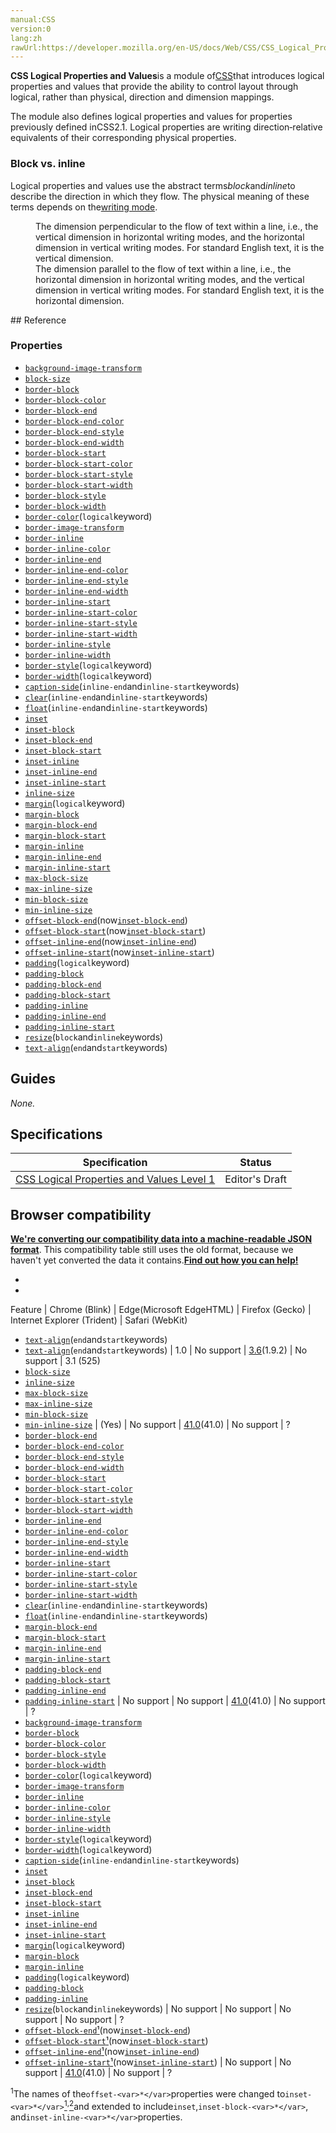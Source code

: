 ```yaml
---
manual:CSS
version:0
lang:zh
rawUrl:https://developer.mozilla.org/en-US/docs/Web/CSS/CSS_Logical_Properties#block-dimension
---
```






**CSS Logical Properties and Values**is a module of[<abbr>CSS</abbr>](%427 "")that introduces logical properties and values that provide the ability to control layout through logical, rather than physical, direction and dimension mappings.



The module also defines logical properties and values for properties previously defined in<abbr>CSS</abbr>2.1. Logical properties are writing direction‐relative equivalents of their corresponding physical properties.


### Block vs. inline<a name="Block_vs._inline"></a>


Logical properties and values use the abstract terms*block*and*inline*to describe the direction in which they flow. The physical meaning of these terms depends on the[writing mode](%37578 "").

<dl><dt id=''></dt><dd>The dimension perpendicular to the flow of text within a line, i.e., the vertical dimension in horizontal writing modes, and the horizontal dimension in vertical writing modes. For standard English text, it is the vertical dimension.</dd><dt id=''></dt><dd>The dimension parallel to the flow of text within a line, i.e., the horizontal dimension in horizontal writing modes, and the vertical dimension in vertical writing modes. For standard English text, it is the horizontal dimension.</dd></dl>
## Reference<a name="Reference"></a>

### Properties<a name="Properties"></a>

* [`background-image-transform`](%37579 "The documentation about this has not yet been written; please consider contributing!")<i></i>
* [`block-size`](%28771 "The block-size CSS property defines the horizontal or vertical size of an element's block, depending on its writing mode. It corresponds to either the width or the height property, depending on the value of writing-mode.")<i></i>
* [`border-block`](%37580 "The documentation about this has not yet been written; please consider contributing!")<i></i>
* [`border-block-color`](%37581 "The documentation about this has not yet been written; please consider contributing!")<i></i>
* [`border-block-end`](%28796 "The border-block-end CSS property is a shorthand property for setting the individual logical block-end border property values in a single place in the style sheet.")<i></i>
* [`border-block-end-color`](%28800 "The border-block-end-color CSS property defines the color of the logical block-end border of an element, which maps to a physical border color depending on the element's writing mode, directionality, and text orientation. It corresponds to the border-top-color, border-right-color, border-bottom-color, or border-left-color property depending on the values defined for writing-mode, direction, and text-orientation.")<i></i>
* [`border-block-end-style`](%28799 "The border-block-end-style CSS property defines the style of the logical block end border of an element, which maps to a physical border style depending on the element's writing mode, directionality, and text orientation. It corresponds to the border-top-style, border-right-style, border-bottom-style, or border-left-style property depending on the values defined for writing-mode, direction, and text-orientation.")<i></i>
* [`border-block-end-width`](%28798 "The border-block-end-width CSS property defines the width of the logical block-end border of an element, which maps to a physical border width depending on the element's writing mode, directionality, and text orientation. It corresponds to the border-top-width, border-right-width, border-bottom-width, or border-left-width property depending on the values defined for writing-mode, direction, and text-orientation.")<i></i>
* [`border-block-start`](%28807 "The border-block-start CSS property is a shorthand property for setting the individual logical block-start border property values in a single place in the style sheet.")<i></i>
* [`border-block-start-color`](%28832 "The border-block-start-color CSS property defines the color of the logical block-start border of an element, which maps to a physical border color depending on the element's writing mode, directionality, and text orientation. It corresponds to the border-top-color, border-right-color, border-bottom-color, or border-left-color property depending on the values defined for writing-mode, direction, and text-orientation.")<i></i>
* [`border-block-start-style`](%28842 "The border-block-start-style CSS property defines the style of the logical block start border of an element, which maps to a physical border style depending on the element's writing mode, directionality, and text orientation. It corresponds to the border-top-style, border-right-style, border-bottom-style, or border-left-style property depending on the values defined for writing-mode, direction, and text-orientation.")<i></i>
* [`border-block-start-width`](%28852 "The border-block-start-width CSS property defines the width of the logical block-start border of an element, which maps to a physical border width depending on the element's writing mode, directionality, and text orientation. It corresponds to the border-top-width, border-right-width, border-bottom-width, or border-left-width property depending on the values defined for writing-mode, direction, and text-orientation.")<i></i>
* [`border-block-style`](%37582 "The documentation about this has not yet been written; please consider contributing!")<i></i>
* [`border-block-width`](%37583 "The documentation about this has not yet been written; please consider contributing!")<i></i>
* [`border-color`](%28869 "The border-color CSS property is a shorthand property for setting the colors on all four sides of an element's border.")(`logical`<i></i>keyword)
* [`border-image-transform`](%37584 "The documentation about this has not yet been written; please consider contributing!")<i></i>
* [`border-inline`](%37585 "The documentation about this has not yet been written; please consider contributing!")<i></i>
* [`border-inline-color`](%37586 "The documentation about this has not yet been written; please consider contributing!")<i></i>
* [`border-inline-end`](%28809 "The border-inline-end CSS property is a shorthand property for setting the individual logical inline-end border property values in a single place in the style sheet.")<i></i>
* [`border-inline-end-color`](%28834 "The border-inline-end-color CSS property defines the color of the logical inline-end border of an element, which maps to a physical border color depending on the element's writing mode, directionality, and text orientation. It corresponds to the border-top-color, border-right-color, border-bottom-color, or border-left-color property depending on the values defined for writing-mode, direction, and text-orientation.")<i></i>
* [`border-inline-end-style`](%28844 "The border-inline-end-style CSS property defines the style of the logical inline end border of an element, which maps to a physical border style depending on the element's writing mode, directionality, and text orientation. It corresponds to the border-top-style, border-right-style, border-bottom-style, or border-left-style property depending on the values defined for writing-mode, direction, and text-orientation.")<i></i>
* [`border-inline-end-width`](%28854 "The border-inline-end-width CSS property defines the width of the logical inline-end border of an element, which maps to a physical border width depending on the element's writing mode, directionality, and text orientation. It corresponds to the border-top-width, border-right-width, border-bottom-width, or border-left-width property depending on the values defined for writing-mode, direction, and text-orientation.")<i></i>
* [`border-inline-start`](%28808 "The border-inline-start CSS property is a shorthand property for setting the individual logical inline-start border property values in a single place in the style sheet.")<i></i>
* [`border-inline-start-color`](%28833 "The border-inline-start-color CSS property defines the color of the logical inline start border of an element, which maps to a physical border color depending on the element's writing mode, directionality, and text orientation. It corresponds to the border-top-color, border-right-color, border-bottom-color, or border-left-color property depending on the values defined for writing-mode, direction, and text-orientation.")<i></i>
* [`border-inline-start-style`](%28843 "The border-inline-start-style CSS property defines the style of the logical inline start border of an element, which maps to a physical border style depending on the element's writing mode, directionality, and text orientation. It corresponds to the border-top-style, border-right-style, border-bottom-style, or border-left-style property depending on the values defined for writing-mode, direction, and text-orientation.")<i></i>
* [`border-inline-start-width`](%28853 "The border-inline-start-width CSS property defines the width of the logical inline-start border of an element, which maps to a physical border width depending on the element's writing mode, directionality, and text orientation. It corresponds to the border-top-width, border-right-width, border-bottom-width, or border-left-width property depending on the values defined for writing-mode, direction, and text-orientation.")<i></i>
* [`border-inline-style`](%37587 "The documentation about this has not yet been written; please consider contributing!")<i></i>
* [`border-inline-width`](%37588 "The documentation about this has not yet been written; please consider contributing!")<i></i>
* [`border-style`](%28815 "The border-style CSS property is a shorthand property that sets the line style for all four sides of an element's border.")(`logical`<i></i>keyword)
* [`border-width`](%28810 "The border-width CSS property is a shorthand property for setting the widths on all four sides of an element's border.")(`logical`<i></i>keyword)
* [`caption-side`](%36205 "The caption-side CSS property puts the content of a table's <caption> on the specified side. The values are relative to the writing-mode of the table.")(`inline-end`<i></i>and`inline-start`<i></i>keywords)
* [`clear`](%34636 "The clear CSS property specifies whether an element can be next to floating elements that precede it or must be moved down (cleared) below them. The clear property applies to both floating and non-floating elements.")(`inline-end`<i></i>and`inline-start`<i></i>keywords)
* [`float`](%32924 "The float CSS property specifies that an element should be placed along the left or right side of its container, allowing text and inline elements to wrap around it. The element is removed from the normal flow of the web page, though still remaining a part of the flow (in contrast to absolute positioning).")(`inline-end`<i></i>and`inline-start`<i></i>keywords)
* [`inset`](%37589 "The documentation about this has not yet been written; please consider contributing!")<i></i>
* [`inset-block`](%37590 "The documentation about this has not yet been written; please consider contributing!")<i></i>
* [`inset-block-end`](%37591 "The documentation about this has not yet been written; please consider contributing!")<i></i>
* [`inset-block-start`](%37592 "The documentation about this has not yet been written; please consider contributing!")<i></i>
* [`inset-inline`](%37593 "The documentation about this has not yet been written; please consider contributing!")<i></i>
* [`inset-inline-end`](%37594 "The documentation about this has not yet been written; please consider contributing!")<i></i>
* [`inset-inline-start`](%37595 "The documentation about this has not yet been written; please consider contributing!")<i></i>
* [`inline-size`](%28773 "The inline-size CSS property defines the horizontal or vertical size of an element's block, depending on its writing mode. It corresponds to either the width or the height property, depending on the value of writing-mode.")<i></i>
* [`margin`](%29241 "The margin CSS property sets the margin area on all four sides of an element. It is a shorthand for setting all individual margins at once: margin-top, margin-right, margin-bottom, and margin-left.")(`logical`<i></i>keyword)
* [`margin-block`](%37596 "The documentation about this has not yet been written; please consider contributing!")<i></i>
* [`margin-block-end`](%30849 "The margin-block-end CSS property defines the logical block end margin of an element, which maps to a physical margin depending on the element's writing mode, directionality, and text orientation.")<i></i>
* [`margin-block-start`](%30854 "The margin-block-start CSS property defines the logical block start margin of an element, which maps to a physical margin depending on the element's writing mode, directionality, and text orientation.")<i></i>
* [`margin-inline`](%37597 "The documentation about this has not yet been written; please consider contributing!")<i></i>
* [`margin-inline-end`](%30856 "The margin-inline-end CSS property defines the logical inline end margin of an element, which maps to a physical margin depending on the element's writing mode, directionality, and text orientation. In other words, it corresponds to the margin-top, margin-right, margin-bottom or margin-left property depending on the values defined for writing-mode, direction, and text-orientation.")<i></i>
* [`margin-inline-start`](%30855 "The margin-inline-start CSS property defines the logical inline start margin of an element, which maps to a physical margin depending on the element's writing mode, directionality, and text orientation. It corresponds to the margin-top, margin-right, margin-bottom, or margin-left property depending on the values defined for writing-mode, direction, and text-orientation.")<i></i>
* [`max-block-size`](%37598 "The max-block-size CSS property specifies the maximum size of an element in the direction opposite that of the writing direction as specified by writing-mode. ")<i></i>
* [`max-inline-size`](%37599 "The max-inline-size CSS property defines the horizontal or vertical maximum size of an element's block depending on its writing mode. It corresponds to the max-width or the max-height property depending on the value defined for writing-mode. If the writing mode is vertically oriented, the value of max-inline-size relates to the maximal height of the element, otherwise it relates to the maximal width of the element. It relates to max-block-size, which defines the other dimension of the element.")<i></i>
* [`min-block-size`](%31103 "The min-block-size CSS property defines the minimum horizontal or vertical size of an element's block, depending on its writing mode. It corresponds to either the min-width or the min-height property, depending on the value of writing-mode.")<i></i>
* [`min-inline-size`](%31104 "The min-inline-size CSS property defines the horizontal or vertical minimal size of an element's block, depending on its writing mode. It corresponds to either the min-width or the min-height property, depending on the value of writing-mode.")<i></i>
* [`offset-block-end`](%31263 "The offset-block-end CSS property defines the logical block end offset of an element, which maps to a physical offset depending on the element's writing mode, directionality, and text orientation. It corresponds to the top, right, bottom, or left property depending on the values defined for writing-mode, direction, and text-orientation.")<i></i>(now[`inset-block-end`](%37591 "The documentation about this has not yet been written; please consider contributing!")<i></i>)
* [`offset-block-start`](%31266 "The offset-block-start CSS property defines the logical block start offset of an element, which maps to a physical offset depending on the element's writing mode, directionality, and text orientation. It corresponds to the top, right, bottom, or left property depending on the values defined for writing-mode, direction, and text-orientation.")<i></i>(now[`inset-block-start`](%37592 "The documentation about this has not yet been written; please consider contributing!")<i></i>)
* [`offset-inline-end`](%31268 "The offset-inline-end CSS property defines the logical inline end offset of an element, which maps to a physical offset depending on the element's writing mode, directionality, and text orientation. It corresponds to the top, right, bottom, or left property depending on the values defined for writing-mode, direction, and text-orientation.")<i></i>(now[`inset-inline-end`](%37594 "The documentation about this has not yet been written; please consider contributing!")<i></i>)
* [`offset-inline-start`](%31267 "The offset-inline-start CSS property defines the logical inline start offset of an element, which maps to a physical offset depending on the element's writing mode, directionality, and text orientation. It corresponds to the top, right, bottom, or left property depending on the values defined for writing-mode, direction, and text-orientation.")<i></i>(now[`inset-inline-start`](%37595 "The documentation about this has not yet been written; please consider contributing!")<i></i>)
* [`padding`](%29242 "The padding CSS property sets the padding area on all four sides of an element. It is a shorthand for setting all individual paddings at once: padding-top, padding-right, padding-bottom, and padding-left.")(`logical`<i></i>keyword)
* [`padding-block`](%37600 "The documentation about this has not yet been written; please consider contributing!")<i></i>
* [`padding-block-end`](%31482 "The padding-block-end CSS property defines the logical block end padding of an element, which maps to a physical padding depending on the element's writing mode, directionality, and text orientation. It corresponds to the padding-top, padding-right, padding-bottom, or padding-left property depending on the values defined for writing-mode, direction, and text-orientation.")<i></i>
* [`padding-block-start`](%31487 "The padding-block-start CSS property defines the logical block start padding of an element, which maps to a physical padding depending on the element's writing mode, directionality, and text orientation. It corresponds to the padding-top, padding-right, padding-bottom, or padding-left property depending on the values defined for writing-mode, direction, and text-orientation.")<i></i>
* [`padding-inline`](%37601 "The documentation about this has not yet been written; please consider contributing!")<i></i>
* [`padding-inline-end`](%31489 "The padding-inline-end CSS property defines the logical inline end padding of an element, which maps to a physical padding depending on the element's writing mode, directionality, and text orientation. It corresponds to the padding-top, padding-right, padding-bottom, or padding-left property depending on the values defined for writing-mode, direction, and text-orientation.")<i></i>
* [`padding-inline-start`](%31488 "The padding-inline-start CSS property defines the logical inline start padding of an element, which maps to a physical padding depending on the element's writing mode, directionality, and text orientation. It corresponds to the padding-top, padding-right, padding-bottom, or padding-left property depending on the values defined for writing-mode, direction, and text-orientation.")<i></i>
* [`resize`](%36244 "The resize CSS sets whether an element is resizable, and if so, in which direction(s).")<i></i>(`block`<i></i>and`inline`<i></i>keywords)
* [`text-align`](%33033 "The text-align CSS property describes how inline content like text is aligned in its parent block element. text-align does not control the alignment of block elements, only their inline content.")(`end`<i></i>and`start`<i></i>keywords)


## Guides<a name="Guides"></a>


*None.*


## Specifications<a name="Specifications"></a>

Specification | Status 
 ---  |  ---  | 
[CSS Logical Properties and Values Level 1](%35495 "The 'CSS Logical Properties and Values Level 1' specification") | Editor&#39;s Draft 


## Browser compatibility<a name="Browser_compatibility"></a>


**[We&#39;re converting our compatibility data into a machine-readable JSON format](%3344 "")**. This compatibility table still uses the old format, because we haven&#39;t yet converted the data it contains.**[Find out how you can help!](%3409 "")**


* 
* 

Feature | Chrome (Blink) | Edge(Microsoft Edge<abbr>HTML</abbr>) | Firefox (Gecko) | Internet Explorer (Trident) | Safari (WebKit) 
* [`text-align`](%33033 "The text-align CSS property describes how inline content like text is aligned in its parent block element. text-align does not control the alignment of block elements, only their inline content.")(`end`<i></i>and`start`<i></i>keywords)
* [`text-align`](%33033 "The text-align CSS property describes how inline content like text is aligned in its parent block element. text-align does not control the alignment of block elements, only their inline content.")(`end`<i></i>and`start`<i></i>keywords) | 1.0 | No support | [3.6](%4744 "Released on 2010-01-21.")(1.9.2) | No support | 3.1 (525) 
* [`block-size`](%28771 "The block-size CSS property defines the horizontal or vertical size of an element's block, depending on its writing mode. It corresponds to either the width or the height property, depending on the value of writing-mode.")<i></i>
* [`inline-size`](%28773 "The inline-size CSS property defines the horizontal or vertical size of an element's block, depending on its writing mode. It corresponds to either the width or the height property, depending on the value of writing-mode.")<i></i>
* [`max-block-size`](%37598 "The max-block-size CSS property specifies the maximum size of an element in the direction opposite that of the writing direction as specified by writing-mode. ")<i></i>
* [`max-inline-size`](%37599 "The max-inline-size CSS property defines the horizontal or vertical maximum size of an element's block depending on its writing mode. It corresponds to the max-width or the max-height property depending on the value defined for writing-mode. If the writing mode is vertically oriented, the value of max-inline-size relates to the maximal height of the element, otherwise it relates to the maximal width of the element. It relates to max-block-size, which defines the other dimension of the element.")<i></i>
* [`min-block-size`](%31103 "The min-block-size CSS property defines the minimum horizontal or vertical size of an element's block, depending on its writing mode. It corresponds to either the min-width or the min-height property, depending on the value of writing-mode.")<i></i>
* [`min-inline-size`](%31104 "The min-inline-size CSS property defines the horizontal or vertical minimal size of an element's block, depending on its writing mode. It corresponds to either the min-width or the min-height property, depending on the value of writing-mode.")<i></i> | (Yes) | No support | [41.0](%4735 "Released on 2015-09-22.")(41.0) | No support | ? 
* [`border-block-end`](%28796 "The border-block-end CSS property is a shorthand property for setting the individual logical block-end border property values in a single place in the style sheet.")<i></i>
* [`border-block-end-color`](%28800 "The border-block-end-color CSS property defines the color of the logical block-end border of an element, which maps to a physical border color depending on the element's writing mode, directionality, and text orientation. It corresponds to the border-top-color, border-right-color, border-bottom-color, or border-left-color property depending on the values defined for writing-mode, direction, and text-orientation.")<i></i>
* [`border-block-end-style`](%28799 "The border-block-end-style CSS property defines the style of the logical block end border of an element, which maps to a physical border style depending on the element's writing mode, directionality, and text orientation. It corresponds to the border-top-style, border-right-style, border-bottom-style, or border-left-style property depending on the values defined for writing-mode, direction, and text-orientation.")<i></i>
* [`border-block-end-width`](%28798 "The border-block-end-width CSS property defines the width of the logical block-end border of an element, which maps to a physical border width depending on the element's writing mode, directionality, and text orientation. It corresponds to the border-top-width, border-right-width, border-bottom-width, or border-left-width property depending on the values defined for writing-mode, direction, and text-orientation.")<i></i>
* [`border-block-start`](%28807 "The border-block-start CSS property is a shorthand property for setting the individual logical block-start border property values in a single place in the style sheet.")<i></i>
* [`border-block-start-color`](%28832 "The border-block-start-color CSS property defines the color of the logical block-start border of an element, which maps to a physical border color depending on the element's writing mode, directionality, and text orientation. It corresponds to the border-top-color, border-right-color, border-bottom-color, or border-left-color property depending on the values defined for writing-mode, direction, and text-orientation.")<i></i>
* [`border-block-start-style`](%28842 "The border-block-start-style CSS property defines the style of the logical block start border of an element, which maps to a physical border style depending on the element's writing mode, directionality, and text orientation. It corresponds to the border-top-style, border-right-style, border-bottom-style, or border-left-style property depending on the values defined for writing-mode, direction, and text-orientation.")<i></i>
* [`border-block-start-width`](%28852 "The border-block-start-width CSS property defines the width of the logical block-start border of an element, which maps to a physical border width depending on the element's writing mode, directionality, and text orientation. It corresponds to the border-top-width, border-right-width, border-bottom-width, or border-left-width property depending on the values defined for writing-mode, direction, and text-orientation.")<i></i>
* [`border-inline-end`](%28809 "The border-inline-end CSS property is a shorthand property for setting the individual logical inline-end border property values in a single place in the style sheet.")<i></i>
* [`border-inline-end-color`](%28834 "The border-inline-end-color CSS property defines the color of the logical inline-end border of an element, which maps to a physical border color depending on the element's writing mode, directionality, and text orientation. It corresponds to the border-top-color, border-right-color, border-bottom-color, or border-left-color property depending on the values defined for writing-mode, direction, and text-orientation.")<i></i>
* [`border-inline-end-style`](%28844 "The border-inline-end-style CSS property defines the style of the logical inline end border of an element, which maps to a physical border style depending on the element's writing mode, directionality, and text orientation. It corresponds to the border-top-style, border-right-style, border-bottom-style, or border-left-style property depending on the values defined for writing-mode, direction, and text-orientation.")<i></i>
* [`border-inline-end-width`](%28854 "The border-inline-end-width CSS property defines the width of the logical inline-end border of an element, which maps to a physical border width depending on the element's writing mode, directionality, and text orientation. It corresponds to the border-top-width, border-right-width, border-bottom-width, or border-left-width property depending on the values defined for writing-mode, direction, and text-orientation.")<i></i>
* [`border-inline-start`](%28808 "The border-inline-start CSS property is a shorthand property for setting the individual logical inline-start border property values in a single place in the style sheet.")<i></i>
* [`border-inline-start-color`](%28833 "The border-inline-start-color CSS property defines the color of the logical inline start border of an element, which maps to a physical border color depending on the element's writing mode, directionality, and text orientation. It corresponds to the border-top-color, border-right-color, border-bottom-color, or border-left-color property depending on the values defined for writing-mode, direction, and text-orientation.")<i></i>
* [`border-inline-start-style`](%28843 "The border-inline-start-style CSS property defines the style of the logical inline start border of an element, which maps to a physical border style depending on the element's writing mode, directionality, and text orientation. It corresponds to the border-top-style, border-right-style, border-bottom-style, or border-left-style property depending on the values defined for writing-mode, direction, and text-orientation.")<i></i>
* [`border-inline-start-width`](%28853 "The border-inline-start-width CSS property defines the width of the logical inline-start border of an element, which maps to a physical border width depending on the element's writing mode, directionality, and text orientation. It corresponds to the border-top-width, border-right-width, border-bottom-width, or border-left-width property depending on the values defined for writing-mode, direction, and text-orientation.")<i></i>
* [`clear`](%34636 "The clear CSS property specifies whether an element can be next to floating elements that precede it or must be moved down (cleared) below them. The clear property applies to both floating and non-floating elements.")(`inline-end`<i></i>and`inline-start`<i></i>keywords)
* [`float`](%32924 "The float CSS property specifies that an element should be placed along the left or right side of its container, allowing text and inline elements to wrap around it. The element is removed from the normal flow of the web page, though still remaining a part of the flow (in contrast to absolute positioning).")(`inline-end`<i></i>and`inline-start`<i></i>keywords)
* [`margin-block-end`](%30849 "The margin-block-end CSS property defines the logical block end margin of an element, which maps to a physical margin depending on the element's writing mode, directionality, and text orientation.")<i></i>
* [`margin-block-start`](%30854 "The margin-block-start CSS property defines the logical block start margin of an element, which maps to a physical margin depending on the element's writing mode, directionality, and text orientation.")<i></i>
* [`margin-inline-end`](%30856 "The margin-inline-end CSS property defines the logical inline end margin of an element, which maps to a physical margin depending on the element's writing mode, directionality, and text orientation. In other words, it corresponds to the margin-top, margin-right, margin-bottom or margin-left property depending on the values defined for writing-mode, direction, and text-orientation.")<i></i>
* [`margin-inline-start`](%30855 "The margin-inline-start CSS property defines the logical inline start margin of an element, which maps to a physical margin depending on the element's writing mode, directionality, and text orientation. It corresponds to the margin-top, margin-right, margin-bottom, or margin-left property depending on the values defined for writing-mode, direction, and text-orientation.")<i></i>
* [`padding-block-end`](%31482 "The padding-block-end CSS property defines the logical block end padding of an element, which maps to a physical padding depending on the element's writing mode, directionality, and text orientation. It corresponds to the padding-top, padding-right, padding-bottom, or padding-left property depending on the values defined for writing-mode, direction, and text-orientation.")<i></i>
* [`padding-block-start`](%31487 "The padding-block-start CSS property defines the logical block start padding of an element, which maps to a physical padding depending on the element's writing mode, directionality, and text orientation. It corresponds to the padding-top, padding-right, padding-bottom, or padding-left property depending on the values defined for writing-mode, direction, and text-orientation.")<i></i>
* [`padding-inline-end`](%31489 "The padding-inline-end CSS property defines the logical inline end padding of an element, which maps to a physical padding depending on the element's writing mode, directionality, and text orientation. It corresponds to the padding-top, padding-right, padding-bottom, or padding-left property depending on the values defined for writing-mode, direction, and text-orientation.")<i></i>
* [`padding-inline-start`](%31488 "The padding-inline-start CSS property defines the logical inline start padding of an element, which maps to a physical padding depending on the element's writing mode, directionality, and text orientation. It corresponds to the padding-top, padding-right, padding-bottom, or padding-left property depending on the values defined for writing-mode, direction, and text-orientation.")<i></i> | No support | No support | [41.0](%4735 "Released on 2015-09-22.")(41.0) | No support | ? 
* [`background-image-transform`](%37579 "The documentation about this has not yet been written; please consider contributing!")<i></i>
* [`border-block`](%37580 "The documentation about this has not yet been written; please consider contributing!")<i></i>
* [`border-block-color`](%37581 "The documentation about this has not yet been written; please consider contributing!")<i></i>
* [`border-block-style`](%37582 "The documentation about this has not yet been written; please consider contributing!")<i></i>
* [`border-block-width`](%37583 "The documentation about this has not yet been written; please consider contributing!")<i></i>
* [`border-color`](%28869 "The border-color CSS property is a shorthand property for setting the colors on all four sides of an element's border.")(`logical`<i></i>keyword)
* [`border-image-transform`](%37584 "The documentation about this has not yet been written; please consider contributing!")<i></i>
* [`border-inline`](%37585 "The documentation about this has not yet been written; please consider contributing!")<i></i>
* [`border-inline-color`](%37586 "The documentation about this has not yet been written; please consider contributing!")<i></i>
* [`border-inline-style`](%37587 "The documentation about this has not yet been written; please consider contributing!")<i></i>
* [`border-inline-width`](%37588 "The documentation about this has not yet been written; please consider contributing!")<i></i>
* [`border-style`](%28815 "The border-style CSS property is a shorthand property that sets the line style for all four sides of an element's border.")(`logical`<i></i>keyword)
* [`border-width`](%28810 "The border-width CSS property is a shorthand property for setting the widths on all four sides of an element's border.")(`logical`<i></i>keyword)
* [`caption-side`](%36205 "The caption-side CSS property puts the content of a table's <caption> on the specified side. The values are relative to the writing-mode of the table.")(`inline-end`and`inline-start`<i></i>keywords)
* [`inset`](%37589 "The documentation about this has not yet been written; please consider contributing!")<i></i>
* [`inset-block`](%37590 "The documentation about this has not yet been written; please consider contributing!")<i></i>
* [`inset-block-end`](%37591 "The documentation about this has not yet been written; please consider contributing!")<i></i>
* [`inset-block-start`](%37592 "The documentation about this has not yet been written; please consider contributing!")<i></i>
* [`inset-inline`](%37593 "The documentation about this has not yet been written; please consider contributing!")<i></i>
* [`inset-inline-end`](%37594 "The documentation about this has not yet been written; please consider contributing!")<i></i>
* [`inset-inline-start`](%37595 "The documentation about this has not yet been written; please consider contributing!")<i></i>
* [`margin`](%29241 "The margin CSS property sets the margin area on all four sides of an element. It is a shorthand for setting all individual margins at once: margin-top, margin-right, margin-bottom, and margin-left.")(`logical`<i></i>keyword)
* [`margin-block`](%37596 "The documentation about this has not yet been written; please consider contributing!")<i></i>
* [`margin-inline`](%37597 "The documentation about this has not yet been written; please consider contributing!")<i></i>
* [`padding`](%29242 "The padding CSS property sets the padding area on all four sides of an element. It is a shorthand for setting all individual paddings at once: padding-top, padding-right, padding-bottom, and padding-left.")(`logical`<i></i>keyword)
* [`padding-block`](%37600 "The documentation about this has not yet been written; please consider contributing!")<i></i>
* [`padding-inline`](%37601 "The documentation about this has not yet been written; please consider contributing!")<i></i>
* [`resize`](%36244 "The resize CSS sets whether an element is resizable, and if so, in which direction(s).")<i></i>(`block`<i></i>and`inline`<i></i>keywords) | No support | No support | No support | No support | ? 
* [`offset-block-end`](%31263 "The offset-block-end CSS property defines the logical block end offset of an element, which maps to a physical offset depending on the element's writing mode, directionality, and text orientation. It corresponds to the top, right, bottom, or left property depending on the values defined for writing-mode, direction, and text-orientation.")<i></i>[¹](%37602 "")(now[`inset-block-end`](%37591 "The documentation about this has not yet been written; please consider contributing!"))
* [`offset-block-start`](%31266 "The offset-block-start CSS property defines the logical block start offset of an element, which maps to a physical offset depending on the element's writing mode, directionality, and text orientation. It corresponds to the top, right, bottom, or left property depending on the values defined for writing-mode, direction, and text-orientation.")<i></i>[¹](%37602 "")(now[`inset-block-start`](%37592 "The documentation about this has not yet been written; please consider contributing!"))
* [`offset-inline-end`](%31268 "The offset-inline-end CSS property defines the logical inline end offset of an element, which maps to a physical offset depending on the element's writing mode, directionality, and text orientation. It corresponds to the top, right, bottom, or left property depending on the values defined for writing-mode, direction, and text-orientation.")<i></i>[¹](%37602 "")(now[`inset-inline-end`](%37594 "The documentation about this has not yet been written; please consider contributing!"))
* [`offset-inline-start`](%31267 "The offset-inline-start CSS property defines the logical inline start offset of an element, which maps to a physical offset depending on the element's writing mode, directionality, and text orientation. It corresponds to the top, right, bottom, or left property depending on the values defined for writing-mode, direction, and text-orientation.")<i></i>[¹](%37602 "")(now[`inset-inline-start`](%37595 "The documentation about this has not yet been written; please consider contributing!")) | No support | No support | [41.0](%4735 "Released on 2015-09-22.")(41.0) | No support | ? 





<sup>1</sup>The names of the`offset-<var>*</var>`properties were changed to`inset-<var>*</var>`[<sup>1</sup>](%37603 "")<sup>,</sup>[<sup>2</sup>](%37604 "")and extended to include`inset`,`inset-block-<var>*</var>`, and`inset-inline-<var>*</var>`properties.




